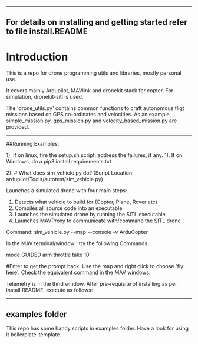 ----
For details on installing and getting started refer to file install.README
----

# Introduction

This is a repo for drone programming utils and libraries, mostly personal use.

It covers mainly Ardupilot, MAVlink and dronekit stack for copter.
For simulation, dronekit-sitl is used.

The 'drone_utils.py' contains common functions to craft autonomous fligt missions
based on GPS co-ordinates and velocities. As an example, simple_mission.py, 
gps_mission.py and velocity_based_mission.py are provided.

----

##Running Examples:

1). If on linux, fire the setup.sh script. address the failures, if any.
1). If on Windows, do a pip3 install requirements.txt

2). # What does sim_vehicle.py do? 
(Script Location: ardupilot/Tools/autotest/sim_vehicle.py)

Launches a simulated drone with four main steps:
1. Detects what vehicle to build for (Copter, Plane, Rover etc)
2. Compiles all source code into an executable
3. Launches the simulated drone by running the SITL executable
4. Launches MAVProxy to communicate with/command the SITL drone

Command: sim_vehicle.py --map --console -v ArduCopter

In the MAV terminal/window : try the following Commands:

mode GUIDED
arm throttle
take 10

#Enter to get the prompt back. 
Use the map and right click to choose 'fly here'. 
Check the equivalent command in the MAV windows.

Telemetry is in the thrid window.
After pre-requisite of installing as per install.README, execute as follows:

----

## examples folder

This repo has some handy scripts in examples folder. Have a look for using it boilerplate-template.
